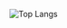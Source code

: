 
![Top Langs](https://github-readme-stats.vercel.app/api/top-langs/?username=emrecakmak&layout=compact&theme=dark)
